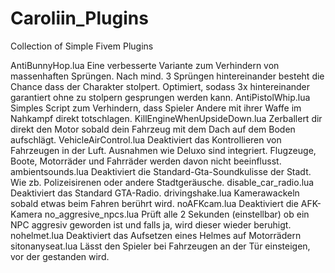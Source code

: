 # Caroliin_Plugins
Collection of Simple Fivem Plugins

AntiBunnyHop.lua
Eine verbesserte Variante zum Verhindern von massenhaften Sprüngen. Nach mind. 3 Sprüngen hintereinander besteht die Chance dass der Charakter stolpert.
Optimiert, sodass 3x hintereinander garantiert ohne zu stolpern gesprungen werden kann.
AntiPistolWhip.lua
Simples Script zum Verhindern, dass Spieler Andere mit ihrer Waffe im Nahkampf direkt totschlagen.
KillEngineWhenUpsideDown.lua
Zerballert dir direkt den Motor sobald dein Fahrzeug mit dem Dach auf dem Boden aufschlägt.
VehicleAirControl.lua
Deaktiviert das Kontrollieren von Fahrzeugen in der Luft. Ausnahmen wie Deluxo sind integriert. Flugzeuge, Boote, Motorräder und Fahrräder werden davon nicht beeinflusst.
ambientsounds.lua
Deaktiviert die Standard-Gta-Soundkulisse der Stadt. Wie zb. Polizeisirenen oder andere Stadtgeräusche.
disable_car_radio.lua
Deaktiviert das Standard GTA-Radio.
drivingshake.lua
Kamerawackeln sobald etwas beim Fahren berührt wird.
noAFKcam.lua
Deaktiviert die AFK-Kamera
no_aggresive_npcs.lua
Prüft alle 2 Sekunden (einstellbar) ob ein NPC aggresiv geworden ist und falls ja, wird dieser wieder beruhigt.
nohelmet.lua
Deaktiviert das Aufsetzen eines Helmes auf Motorrädern
sitonanyseat.lua
Lässt den Spieler bei Fahrzeugen an der Tür einsteigen, vor der gestanden wird.
